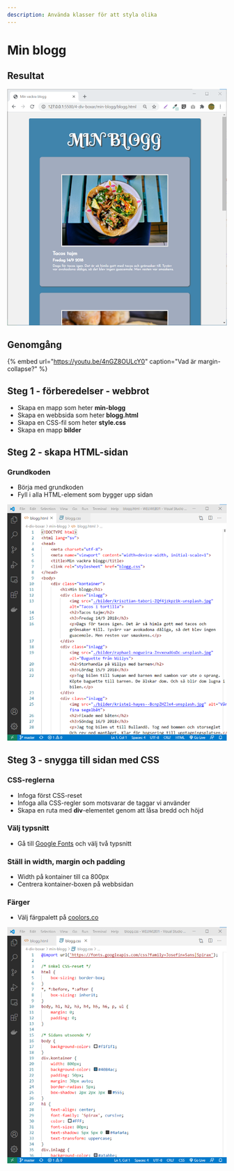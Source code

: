 ```yaml
---
description: Använda klasser för att styla olika
---
```


# Min blogg

## Resultat

![](../.gitbook/assets/image%20%2862%29.png)

## Genomgång

{% embed url="https://youtu.be/4nGZ8OULcY0" caption="Vad är margin-collapse?" %}

## Steg 1 - förberedelser - webbrot

* Skapa en mapp som heter **min-blogg**
* Skapa en webbsida som heter **blogg.html**
* Skapa en CSS-fil som heter **style.css**
* Skapa en mapp **bilder**

## Steg 2 - skapa HTML-sidan <a id="steg-2-skapa-html-sida"></a>

### Grundkoden

* Börja med grundkoden
* Fyll i alla HTML-element som bygger upp sidan

![](../.gitbook/assets/image%20%2864%29.png)

## **Steg 3 - snygga till sidan med CSS** <a id="steg-3-snygga-till-sidan-med-css"></a>

### CSS-reglerna <a id="css-reglerna"></a>

* Infoga först CSS-reset
* Infoga alla CSS-regler som motsvarar de taggar vi använder
* Skapa en ruta med **div**-elementet genom att låsa bredd och höjd

### Välj typsnitt

* Gå till [Google Fonts](https://fonts.google.com) och välj två typsnitt

### Ställ in width, margin och padding

* Width på kontainer till ca 800px
* Centrera kontainer-boxen på webbsidan

### Färger

* Välj färgpalett på [coolors.co](https://coolors.co/palettes/trending)

![](../.gitbook/assets/image%20%2866%29.png)

